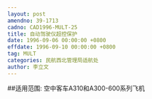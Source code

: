 ```yaml
---
layout: post
amendno: 39-1713
cadno: CAD1996-MULT-25
title: 自动驾驶仪超控保护
date: 1996-09-06 00:00:00 +0800
effdate: 1996-09-10 00:00:00 +0800
tag: MULT
categories: 民航西北管理局适航处
author: 李立文
---
```


##适用范围:
空中客车A310和A300-600系列飞机


